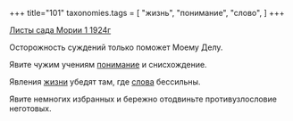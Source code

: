 +++
title="101"
taxonomies.tags = [
 "жизнь",
 "понимание",
 "слово",
]
+++

[Листы сада Мории 1 1924г](/agni/1924)

Осторожность суждений только поможет Моему Делу.   

Явите чужим учениям [понимание](/tags/понимание) и снисхождение.   

Явления [жизни](/tags/жизнь) убедят там, где [слова](/tags/слово) бессильны.   

Явите немногих избранных и бережно отодвиньте противузлословие неготовых.   

